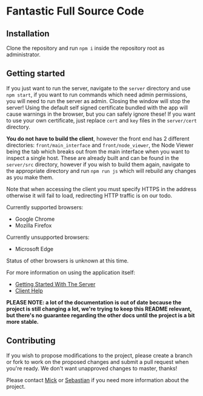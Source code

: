 # Fantastic Full Source Code

## Installation

Clone the repository and run `npm i` inside the repository root as administrator.

## Getting started

If you just want to run the server, navigate to the `server` directory and use `npm start`, if you want to run commands which need admin permissions, you will need to run the server as admin. Closing the window will stop the server! Using the default self signed certificate bundled with the app will cause warnings in the browser, but you can safely ignore these! If you want to use your own certificate, just replace `cert` and `key` files in the `server/cert` directory.

**You do not have to build the client**, however the front end has 2 different directories: `front/main_interface` and `front/node_viewer`, the Node Viewer being the tab which breaks out from the main interface when you want to inspect a single host. These are already built and can be found in the `server/src` directory, however if you wish to build them again, navigate to the appropriate directory and run `npm run js` which will rebuild any changes as you make them.

Note that when accessing the client you must specify HTTPS in the address otherwise it will fail to load, redirecting HTTP traffic is on our todo.

Currently supported browsers:
  - Google Chrome
  - Mozilla Firefox

Currently unsupported browsers:
  - Microsoft Edge

Status of other browsers is unknown at this time.

For more information on using the application itself:
- [Getting Started With The Server](server/src/help/starting_server.md)
- [Client Help](server/src/help/index.md)

**PLEASE NOTE: a lot of the documentation is out of date because the project is still changing a lot, we're trying to keep this README relevant, but there's no guarantee regarding the other docs until the project is a bit more stable.**

## Contributing

If you wish to propose modifications to the project, please create a branch or fork to work on the proposed changes and submit a pull request when you're ready. We don't want unapproved changes to master, thanks!

Please contact [Mick](https://github.com/besimorhino) or [Sebastian](https://github.com/sebovzeoueb) if you need more information about the project.